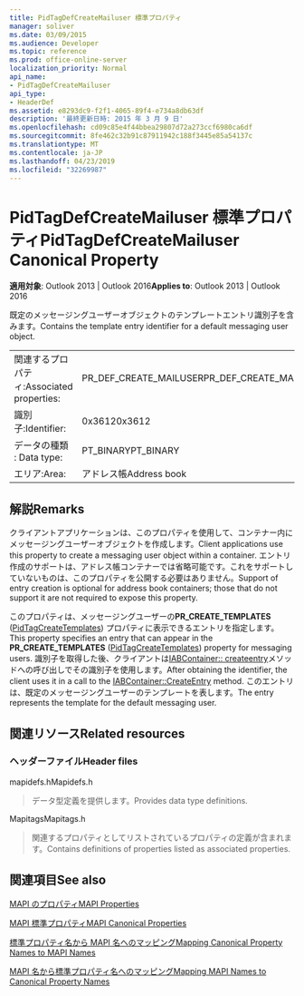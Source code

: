 ```yaml
---
title: PidTagDefCreateMailuser 標準プロパティ
manager: soliver
ms.date: 03/09/2015
ms.audience: Developer
ms.topic: reference
ms.prod: office-online-server
localization_priority: Normal
api_name:
- PidTagDefCreateMailuser
api_type:
- HeaderDef
ms.assetid: e8293dc9-f2f1-4065-89f4-e734a8db63df
description: '最終更新日時: 2015 年 3 月 9 日'
ms.openlocfilehash: cd09c85e4f44bbea29807d72a273ccf6980ca6df
ms.sourcegitcommit: 8fe462c32b91c87911942c188f3445e85a54137c
ms.translationtype: MT
ms.contentlocale: ja-JP
ms.lasthandoff: 04/23/2019
ms.locfileid: "32269987"
---
```

# <a name="pidtagdefcreatemailuser-canonical-property"></a><span data-ttu-id="8fdbb-103">PidTagDefCreateMailuser 標準プロパティ</span><span class="sxs-lookup"><span data-stu-id="8fdbb-103">PidTagDefCreateMailuser Canonical Property</span></span>

  
  
<span data-ttu-id="8fdbb-104">**適用対象**: Outlook 2013 | Outlook 2016</span><span class="sxs-lookup"><span data-stu-id="8fdbb-104">**Applies to**: Outlook 2013 | Outlook 2016</span></span> 
  
<span data-ttu-id="8fdbb-105">既定のメッセージングユーザーオブジェクトのテンプレートエントリ識別子を含みます。</span><span class="sxs-lookup"><span data-stu-id="8fdbb-105">Contains the template entry identifier for a default messaging user object.</span></span> 
  
|||
|:-----|:-----|
|<span data-ttu-id="8fdbb-106">関連するプロパティ:</span><span class="sxs-lookup"><span data-stu-id="8fdbb-106">Associated properties:</span></span>  <br/> |<span data-ttu-id="8fdbb-107">PR_DEF_CREATE_MAILUSER</span><span class="sxs-lookup"><span data-stu-id="8fdbb-107">PR_DEF_CREATE_MAILUSER</span></span>  <br/> |
|<span data-ttu-id="8fdbb-108">識別子:</span><span class="sxs-lookup"><span data-stu-id="8fdbb-108">Identifier:</span></span>  <br/> |<span data-ttu-id="8fdbb-109">0x3612</span><span class="sxs-lookup"><span data-stu-id="8fdbb-109">0x3612</span></span>  <br/> |
|<span data-ttu-id="8fdbb-110">データの種類 : </span><span class="sxs-lookup"><span data-stu-id="8fdbb-110">Data type:</span></span>  <br/> |<span data-ttu-id="8fdbb-111">PT_BINARY</span><span class="sxs-lookup"><span data-stu-id="8fdbb-111">PT_BINARY</span></span>  <br/> |
|<span data-ttu-id="8fdbb-112">エリア:</span><span class="sxs-lookup"><span data-stu-id="8fdbb-112">Area:</span></span>  <br/> |<span data-ttu-id="8fdbb-113">アドレス帳</span><span class="sxs-lookup"><span data-stu-id="8fdbb-113">Address book</span></span>  <br/> |
   
## <a name="remarks"></a><span data-ttu-id="8fdbb-114">解説</span><span class="sxs-lookup"><span data-stu-id="8fdbb-114">Remarks</span></span>

<span data-ttu-id="8fdbb-115">クライアントアプリケーションは、このプロパティを使用して、コンテナー内にメッセージングユーザーオブジェクトを作成します。</span><span class="sxs-lookup"><span data-stu-id="8fdbb-115">Client applications use this property to create a messaging user object within a container.</span></span> <span data-ttu-id="8fdbb-116">エントリ作成のサポートは、アドレス帳コンテナーでは省略可能です。これをサポートしていないものは、このプロパティを公開する必要はありません。</span><span class="sxs-lookup"><span data-stu-id="8fdbb-116">Support of entry creation is optional for address book containers; those that do not support it are not required to expose this property.</span></span> 
  
<span data-ttu-id="8fdbb-117">このプロパティは、メッセージングユーザーの**PR_CREATE_TEMPLATES** ([PidTagCreateTemplates](pidtagcreatetemplates-canonical-property.md)) プロパティに表示できるエントリを指定します。</span><span class="sxs-lookup"><span data-stu-id="8fdbb-117">This property specifies an entry that can appear in the **PR_CREATE_TEMPLATES** ([PidTagCreateTemplates](pidtagcreatetemplates-canonical-property.md)) property for messaging users.</span></span> <span data-ttu-id="8fdbb-118">識別子を取得した後、クライアントは[IABContainer:: createentry](iabcontainer-createentry.md)メソッドへの呼び出しでその識別子を使用します。</span><span class="sxs-lookup"><span data-stu-id="8fdbb-118">After obtaining the identifier, the client uses it in a call to the [IABContainer::CreateEntry](iabcontainer-createentry.md) method.</span></span> <span data-ttu-id="8fdbb-119">このエントリは、既定のメッセージングユーザーのテンプレートを表します。</span><span class="sxs-lookup"><span data-stu-id="8fdbb-119">The entry represents the template for the default messaging user.</span></span> 
  
## <a name="related-resources"></a><span data-ttu-id="8fdbb-120">関連リソース</span><span class="sxs-lookup"><span data-stu-id="8fdbb-120">Related resources</span></span>

### <a name="header-files"></a><span data-ttu-id="8fdbb-121">ヘッダーファイル</span><span class="sxs-lookup"><span data-stu-id="8fdbb-121">Header files</span></span>

<span data-ttu-id="8fdbb-122">mapidefs.h</span><span class="sxs-lookup"><span data-stu-id="8fdbb-122">Mapidefs.h</span></span>
  
> <span data-ttu-id="8fdbb-123">データ型定義を提供します。</span><span class="sxs-lookup"><span data-stu-id="8fdbb-123">Provides data type definitions.</span></span>
    
<span data-ttu-id="8fdbb-124">Mapitags</span><span class="sxs-lookup"><span data-stu-id="8fdbb-124">Mapitags.h</span></span>
  
> <span data-ttu-id="8fdbb-125">関連するプロパティとしてリストされているプロパティの定義が含まれます。</span><span class="sxs-lookup"><span data-stu-id="8fdbb-125">Contains definitions of properties listed as associated properties.</span></span>
    
## <a name="see-also"></a><span data-ttu-id="8fdbb-126">関連項目</span><span class="sxs-lookup"><span data-stu-id="8fdbb-126">See also</span></span>



[<span data-ttu-id="8fdbb-127">MAPI のプロパティ</span><span class="sxs-lookup"><span data-stu-id="8fdbb-127">MAPI Properties</span></span>](mapi-properties.md)
  
[<span data-ttu-id="8fdbb-128">MAPI 標準プロパティ</span><span class="sxs-lookup"><span data-stu-id="8fdbb-128">MAPI Canonical Properties</span></span>](mapi-canonical-properties.md)
  
[<span data-ttu-id="8fdbb-129">標準プロパティ名から MAPI 名へのマッピング</span><span class="sxs-lookup"><span data-stu-id="8fdbb-129">Mapping Canonical Property Names to MAPI Names</span></span>](mapping-canonical-property-names-to-mapi-names.md)
  
[<span data-ttu-id="8fdbb-130">MAPI 名から標準プロパティ名へのマッピング</span><span class="sxs-lookup"><span data-stu-id="8fdbb-130">Mapping MAPI Names to Canonical Property Names</span></span>](mapping-mapi-names-to-canonical-property-names.md)


